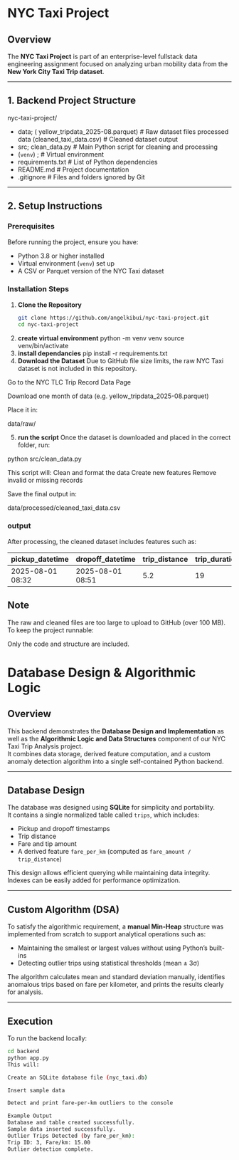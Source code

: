 # NYC Taxi Project

## Overview
The **NYC Taxi Project** is part of an enterprise-level fullstack data engineering assignment focused on analyzing urban mobility data from the **New York City Taxi Trip dataset**.  

---

## 1. Backend Project Structure
nyc-taxi-project/
- data;  ( yellow_tripdata_2025-08.parquet) # Raw dataset files
  processed data (cleaned_taxi_data.csv) # Cleaned dataset output
- src; clean_data.py # Main Python script for cleaning and processing
-  (`venv`) ; # Virtual environment
- requirements.txt # List of Python dependencies
- README.md # Project documentation 
- .gitignore # Files and folders ignored by Git
---

## 2. Setup Instructions

### Prerequisites
Before running the project, ensure you have:
- Python 3.8 or higher installed
- Virtual environment (`venv`) set up
- A CSV or Parquet version of the NYC Taxi dataset

### Installation Steps

1. **Clone the Repository**
   ```bash
   git clone https://github.com/angelkibui/nyc-taxi-project.git
   cd nyc-taxi-project
2. **create virtual environment**
   python -m venv venv
   source venv/bin/activate   
3. **install dependancies**
   pip install -r requirements.txt
4. **Download the Dataset**
  Due to GitHub file size limits, the raw NYC Taxi dataset is not included in this repository.

Go to the NYC TLC Trip Record Data Page

Download one month of data (e.g. yellow_tripdata_2025-08.parquet)

Place it in:

data/raw/

5. **run the script**
Once the dataset is downloaded and placed in the correct folder, run:

python src/clean_data.py


This script will:
Clean and format the data
Create new features
Remove invalid or missing records

Save the final output in:

data/processed/cleaned_taxi_data.csv

### output
After processing, the cleaned dataset includes features such as:

| pickup_datetime  | dropoff_datetime | trip_distance | trip_duration_min | fare_amount | trip_speed | fare_per_km |
| ---------------- | ---------------- | ------------- | ----------------- | ----------- | ---------- | ----------- |
| 2025-08-01 08:32 | 2025-08-01 08:51 | 5.2           | 19                | 17.5        | 16.4       | 3.36        |

## Note
The raw and cleaned files are too large to upload to GitHub (over 100 MB).
To keep the project runnable:

Only the code and structure are included.

# Database Design & Algorithmic Logic

## Overview
This backend demonstrates the **Database Design and Implementation** as well as the **Algorithmic Logic and Data Structures** component of our NYC Taxi Trip Analysis project.  
It combines data storage, derived feature computation, and a custom anomaly detection algorithm into a single self-contained Python backend.

---

## Database Design
The database was designed using **SQLite** for simplicity and portability.  
It contains a single normalized table called `trips`, which includes:
- Pickup and dropoff timestamps  
- Trip distance  
- Fare and tip amount  
- A derived feature `fare_per_km` (computed as `fare_amount / trip_distance`)

This design allows efficient querying while maintaining data integrity. Indexes can be easily added for performance optimization.

---

## Custom Algorithm (DSA)
To satisfy the algorithmic requirement, a **manual Min-Heap** structure was implemented from scratch to support analytical operations such as:
- Maintaining the smallest or largest values without using Python’s built-ins  
- Detecting outlier trips using statistical thresholds (mean ± 3σ)  

The algorithm calculates mean and standard deviation manually, identifies anomalous trips based on fare per kilometer, and prints the results clearly for analysis.

---

## Execution
To run the backend locally:
```bash
cd backend
python app.py
This will:

Create an SQLite database file (nyc_taxi.db)

Insert sample data

Detect and print fare-per-km outliers to the console

Example Output
Database and table created successfully.
Sample data inserted successfully.
Outlier Trips Detected (by fare_per_km):
Trip ID: 3, Fare/km: 15.00
Outlier detection complete.



